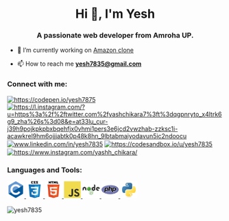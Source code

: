 <h1 align="center">Hi 👋, I'm Yesh</h1>
<h3 align="center">A passionate web developer from Amroha UP.</h3>

- 🔭 I’m currently working on [Amazon clone](https://amazon-clone-five-silk.vercel.app/)

- 📫 How to reach me **yesh7835@gmail.com**

<h3 align="left">Connect with me:</h3>
<p align="left">
<a href="https://codepen.io/https://codepen.io/yesh7875" target="blank"><img align="center" src="https://raw.githubusercontent.com/rahuldkjain/github-profile-readme-generator/master/src/images/icons/Social/codepen.svg" alt="https://codepen.io/yesh7875" height="30" width="40" /></a>
<a href="https://twitter.com/https://l.instagram.com/?u=https%3a%2f%2ftwitter.com%2fyashchikara7%3ft%3dqgpnryto_x4ltrk6g9_zha%26s%3d08&e=at33lu_cur-j39h9pojkpkpbxbqehfjx0vhmi1pers3e6jcd2vwzhab-zzksc1i-acawkrel9hm6ojjjabtk0p48k8hn_9lbtabmaiyodavun5ic2ndoocu" target="blank"><img align="center" src="https://raw.githubusercontent.com/rahuldkjain/github-profile-readme-generator/master/src/images/icons/Social/twitter.svg" alt="https://l.instagram.com/?u=https%3a%2f%2ftwitter.com%2fyashchikara7%3ft%3dqgpnryto_x4ltrk6g9_zha%26s%3d08&e=at33lu_cur-j39h9pojkpkpbxbqehfjx0vhmi1pers3e6jcd2vwzhab-zzksc1i-acawkrel9hm6ojjjabtk0p48k8hn_9lbtabmaiyodavun5ic2ndoocu" height="30" width="40" /></a>
<a href="https://linkedin.com/in/www.linkedin.com/in/yesh7835" target="blank"><img align="center" src="https://raw.githubusercontent.com/rahuldkjain/github-profile-readme-generator/master/src/images/icons/Social/linked-in-alt.svg" alt="www.linkedin.com/in/yesh7835" height="30" width="40" /></a>
<a href="https://codesandbox.com/https://codesandbox.io/u/yesh7835" target="blank"><img align="center" src="https://raw.githubusercontent.com/rahuldkjain/github-profile-readme-generator/master/src/images/icons/Social/codesandbox.svg" alt="https://codesandbox.io/u/yesh7835" height="30" width="40" /></a>
<a href="https://instagram.com/https://www.instagram.com/yashh_chikara/" target="blank"><img align="center" src="https://raw.githubusercontent.com/rahuldkjain/github-profile-readme-generator/master/src/images/icons/Social/instagram.svg" alt="https://www.instagram.com/yashh_chikara/" height="30" width="40" /></a>
</p>

<h3 align="left">Languages and Tools:</h3>
<p align="left"> <a href="https://www.cprogramming.com/" target="_blank" rel="noreferrer"> <img src="https://raw.githubusercontent.com/devicons/devicon/master/icons/c/c-original.svg" alt="c" width="40" height="40"/> </a> <a href="https://www.w3schools.com/css/" target="_blank" rel="noreferrer"> <img src="https://raw.githubusercontent.com/devicons/devicon/master/icons/css3/css3-original-wordmark.svg" alt="css3" width="40" height="40"/> </a> <a href="https://www.w3.org/html/" target="_blank" rel="noreferrer"> <img src="https://raw.githubusercontent.com/devicons/devicon/master/icons/html5/html5-original-wordmark.svg" alt="html5" width="40" height="40"/> </a> <a href="https://developer.mozilla.org/en-US/docs/Web/JavaScript" target="_blank" rel="noreferrer"> <img src="https://raw.githubusercontent.com/devicons/devicon/master/icons/javascript/javascript-original.svg" alt="javascript" width="40" height="40"/> </a> <a href="https://nodejs.org" target="_blank" rel="noreferrer"> <img src="https://raw.githubusercontent.com/devicons/devicon/master/icons/nodejs/nodejs-original-wordmark.svg" alt="nodejs" width="40" height="40"/> </a> <a href="https://www.php.net" target="_blank" rel="noreferrer"> <img src="https://raw.githubusercontent.com/devicons/devicon/master/icons/php/php-original.svg" alt="php" width="40" height="40"/> </a> <a href="https://www.python.org" target="_blank" rel="noreferrer"> <img src="https://raw.githubusercontent.com/devicons/devicon/master/icons/python/python-original.svg" alt="python" width="40" height="40"/> </a> </p>

<p><img align="center" src="https://github-readme-stats.vercel.app/api/top-langs?username=yesh7835&show_icons=true&locale=en&layout=compact" alt="yesh7835" /></p>
